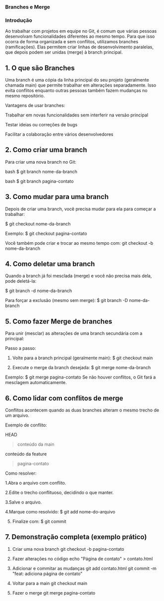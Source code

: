 ### Branches e Merge
### Introdução
Ao trabalhar com projetos em equipe no Git, é comum que várias pessoas desenvolvam funcionalidades diferentes ao mesmo tempo. Para que isso ocorra de forma organizada e sem conflitos, utilizamos branches (ramificações). Elas permitem criar linhas de desenvolvimento paralelas, que depois podem ser unidas (merge) à branch principal.

## 1. O que são Branches
Uma branch é uma cópia da linha principal do seu projeto (geralmente chamada main) que permite trabalhar em alterações separadamente. Isso evita conflitos enquanto outras pessoas também fazem mudanças no mesmo repositório.

Vantagens de usar branches:

Trabalhar em novas funcionalidades sem interferir na versão principal

Testar ideias ou correções de bugs

Facilitar a colaboração entre vários desenvolvedores

## 2. Como criar uma branch
Para criar uma nova branch no Git:

bash
$ git branch nome-da-branch


bash
$ git branch pagina-contato

## 3. Como mudar para uma branch
Depois de criar uma branch, você precisa mudar para ela para começar a trabalhar:

$ git checkout nome-da-branch

Exemplo:
$ git checkout pagina-contato

Você também pode criar e trocar ao mesmo tempo com:
git checkout -b nome-da-branch

## 4. Como deletar uma branch
Quando a branch já foi mesclada (merge) e você não precisa mais dela, pode deletá-la:

$ git branch -d nome-da-branch

Para forçar a exclusão (mesmo sem merge):
$ git branch -D nome-da-branch

## 5. Como fazer Merge de branches
Para unir (mesclar) as alterações de uma branch secundária com a principal:

Passo a passo:
1. Volte para a branch principal (geralmente main):
$ git checkout main

2. Execute o merge da branch desejada:
$ git merge nome-da-branch

Exemplo:
$ git merge pagina-contato
Se não houver conflitos, o Git fará a mesclagem automaticamente.

## 6. Como lidar com conflitos de merge
Conflitos acontecem quando as duas branches alteram o mesmo trecho de um arquivo.

Exemplo de conflito:

 HEAD
>conteúdo da main

 conteúdo da feature
>pagina-contato

Como resolver:

1.Abra o arquivo com conflito.

2.Edite o trecho conflituoso, decidindo o que manter.

3.Salve o arquivo.

4.Marque como resolvido:
$ git add nome-do-arquivo

5. Finalize com:
$ git commit

## 7. Demonstração completa (exemplo prático)

1. Criar uma nova branch
git checkout -b pagina-contato

2. Fazer alterações no código
echo "Página de contato" > contato.html

3. Adicionar e commitar as mudanças
git add contato.html
git commit -m "feat: adiciona página de contato"

4. Voltar para a main
git checkout main

5. Fazer o merge
git merge pagina-contato
